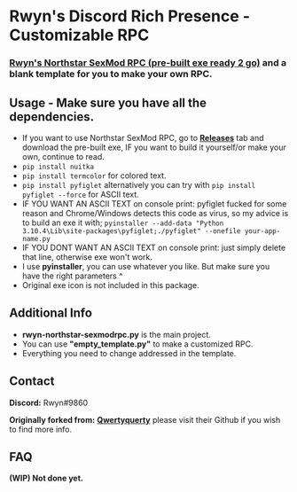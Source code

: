 # Rwyn's Discord Rich Presence - Customizable RPC 
### **[Rwyn's Northstar SexMod RPC (pre-built exe ready 2 go)](https://github.com/rwynx/Rwyns-NorthstarSexModRPC/releases)** and a blank template for you to make your own RPC. 

## Usage - Make sure you have all the dependencies.
* If you want to use Northstar SexMod RPC, go to **[Releases](https://github.com/rwynx/Rwyns-NorthstarSexModRPC/releases)** tab and download the pre-built exe, IF you want to build it yourself/or make your own, continue to read.
* `pip install nuitka`
* `pip install termcolor` for colored text.
* `pip install pyfiglet` alternatively you can try with `pip install pyfiglet --force` for ASCII text.
* IF YOU WANT AN ASCII TEXT on console print: pyfiglet fucked for some reason and Chrome/Windows detects this code as virus, so my advice is to build an exe it with;
`pyinstaller --add-data "Python 3.10.4\Lib\site-packages\pyfiglet;./pyfiglet" --onefile your-app-name.py`
* IF YOU DONT WANT AN ASCII TEXT on console print: just simply delete that line, otherwise exe won't work.
* I use **pyinstaller**, you can use whatever you like. But make sure you have the right parameters ^
* Original exe icon is not included in this package.

## Additional Info
* **rwyn-northstar-sexmodrpc.py** is the main project.
* You can use **"empty_template.py"** to make a customized RPC.
* Everything you need to change addressed in the template.

## Contact
**Discord:** Rwyn#9860

**Originally forked from:** **[Qwertyquerty](https://github.com/qwertyquerty)** please visit their Github if you wish to find more info.

## FAQ
**(WIP) Not done yet.**
